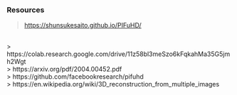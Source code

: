 ### Resources


> https://shunsukesaito.github.io/PIFuHD/ 
<br>
> https://colab.research.google.com/drive/11z58bl3meSzo6kFqkahMa35G5jmh2Wgt 
<br>
> https://arxiv.org/pdf/2004.00452.pdf 
<br>
> https://github.com/facebookresearch/pifuhd 
<br>
> https://en.wikipedia.org/wiki/3D_reconstruction_from_multiple_images 
<br>

